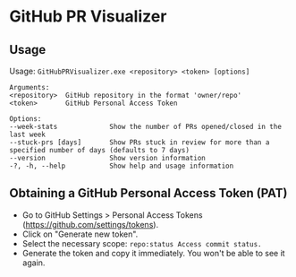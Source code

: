 ﻿# GitHub PR Visualizer

## Usage

Usage: `GitHubPRVisualizer.exe <repository> <token> [options]`
 
```
Arguments:
<repository>  GitHub repository in the format 'owner/repo'  
<token>       GitHub Personal Access Token

Options:
--week-stats             Show the number of PRs opened/closed in the last week
--stuck-prs [days]       Show PRs stuck in review for more than a specified number of days (defaults to 7 days)
--version                Show version information
-?, -h, --help           Show help and usage information
```

## Obtaining a GitHub Personal Access Token (PAT)

- Go to GitHub Settings > Personal Access Tokens (https://github.com/settings/tokens).
- Click on "Generate new token".
- Select the necessary scope: `repo:status Access commit status.`
- Generate the token and copy it immediately. You won't be able to see it again.